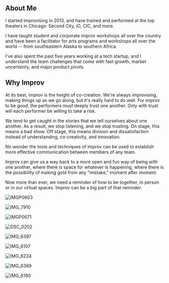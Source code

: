 ## About Me

I started improvising in 2013, and have trained and performed at the top theaters in Chicago: Second City, iO, CIC, and more.

I have taught student and corporate improv workshops all over the country and have been a facilitator for arts programs and workshops all over the world -- from southeastern Alaska to southern Africa.

I've also spent the past five years working at a tech startup, and I understand the team challenges that come with fast growth, market uncertainty, and major product pivots.

## Why Improv

At its best, improv is the height of co-creation. We're always improvising, making things up as we go along, but it's really hard to do well. For improv to be good, the performers must deeply trust one another. Only with trust will each performer be willing to take a risk.

We tend to get caught in the stories that we tell ourselves about one another. As a result, we stop listening, and we stop trusting. On stage, this means a bad show. Off stage, this means division and dissatisfaction instead of understanding, co-creativity, and innovation.

No wonder the tools and techniques of improv can be used to establish more effective communication between members of any team.

Improv can give us a way back to a more open and fun way of being with one another, where there is space for whatever is happening, where there is the possibility of making gold from any "mistake," moment after moment.

Now more than ever, we need a reminder of how to be together, in person or in our virtual spaces. Improv can be a big part of that reminder.

![IMGP0603](https://user-images.githubusercontent.com/13932601/116625778-75bb3380-a907-11eb-85f2-883a113aed87.jpg)

![IMG_7910](https://user-images.githubusercontent.com/13932601/116625786-7a7fe780-a907-11eb-8566-ba8a791dc6a2.jpg)

![IMGP0671](https://user-images.githubusercontent.com/13932601/116625802-7eac0500-a907-11eb-9322-9ca88309d17c.jpg)

![DSC_0202](https://user-images.githubusercontent.com/13932601/116626268-2de8dc00-a908-11eb-968c-8b9f5bfa735c.JPG)

![IMG_6397](https://user-images.githubusercontent.com/13932601/116626280-304b3600-a908-11eb-9678-499775804a22.jpg)

![IMG_6107](https://user-images.githubusercontent.com/13932601/116626281-304b3600-a908-11eb-881e-f3fc8cbd14d1.JPG)

![IMG_6224](https://user-images.githubusercontent.com/13932601/116626286-30e3cc80-a908-11eb-9359-e57ec1f5f0a2.jpg)

![IMG_6369](https://user-images.githubusercontent.com/13932601/116626289-317c6300-a908-11eb-8bcd-e935f1c6e5eb.JPG)

![IMG_6180](https://user-images.githubusercontent.com/13932601/116626292-317c6300-a908-11eb-99d8-935d573bf7e3.jpg)
